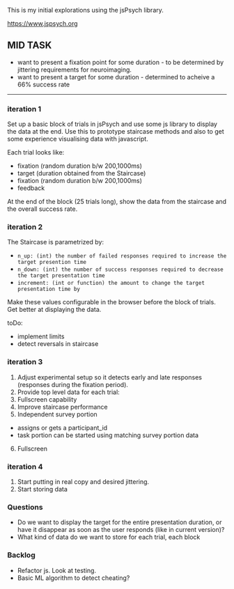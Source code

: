 This is my initial explorations using the
jsPsych library.

https://www.jspsych.org

## MID TASK

- want to present a fixation point for some duration - to be determined by jittering requirements for neuroimaging.
- want to present a target for some duration - determined to acheive a 66% success rate

***

### iteration 1

Set up a basic block of trials in jsPsych and use some js library to display the data at the end. Use this to prototype staircase methods and also to get some experience visualising data with javascript.

Each trial looks like:
- fixation (random duration b/w 200,1000ms)
- target (duration obtained from the Staircase)
- fixation (random duration b/w 200,1000ms)
- feedback

At the end of the block (25 trials long), show the data from the staircase and the overall success rate.

### iteration 2

The Staircase is parametrized by:
- `n_up: (int) the number of failed responses required to increase the target presention time `
- `n_down: (int) the number of success responses required to decrease the target presentation time`
- `increment: (int or function) the amount to change the target presentation time by`

Make these values configurable in the browser before the block of trials.
Get better at displaying the data.

toDo:
- implement limits
- detect reversals in staircase

### iteration 3
1. Adjust experimental setup so it detects early and late responses (responses during the fixation period).
2. Provide top level data for each trial:
3. Fullscreen capability
4. Improve staircase performance
5. Independent survey portion
- assigns or gets a participant_id
- task portion can be started using matching survey portion data
6. Fullscreen

### iteration 4
1. Start putting in real copy and desired jittering.
2. Start storing data

### Questions
- Do we want to display the target for the entire presentation duration, or have it disappear as soon as the user responds (like in current version)?
- What kind of data do we want to store for each trial, each block 

### Backlog
- Refactor js. Look at testing.
- Basic ML algorithm to detect cheating?